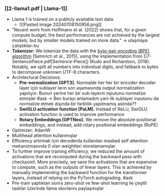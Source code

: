 ### [[2-llama1.pdf | Llama-1]]
 - Llama 1 is trained on a publicly available text data. 
	 - ![[Pasted image 20240708150958.png]]
 - "Recent work from Hoffmann et al. (2022) shows that, for a given compute budget, the best performances are not achieved by the largest models, but by smaller models trained on more data." -> ulaşmaya çalıştıkları bu
 - **Tokenizer:**  We tokenize the data with the [byte-pair encoding (BPE) algorithm](https://www.geeksforgeeks.org/byte-pair-encoding-bpe-in-nlp/)  (Sennrich et al., 2015), using the implementation from [[7-SentencePiece.pdf|Sentence-Piece]]  (Kudo and Richardson, 2018). Notably, we split all numbers into individual digits, and fallback to bytes to decompose unknown UTF-8 characters.
 - Architectural Decisions:
	 - **Pre-normalization [GPT3].** Normalde her her bir encoder decoder layer için sublayer ların son aşamasında output normalization yapılıyor. Bunun yerine her bir sub-layerın inputunu normalize etmişler #ask -> Ben burayı anlamadım yani ilk sublayer inputunu da normalize etmek dışında bir farklılık yapılmamış aslında??
	 - **SwiGLU activation function [PaLM].** Instead of ReLU, SwiGLU activation function is used to improve performance 
	 - **Rotary Embeddings [GPTNeo].** We remove the absolute positional embeddings, and instead, add rotary positional embeddings (RoPE)
 - Optimizer: AdamW
 - Multihead attention kullanmışlar
 - Efficiency artırmak için decoderda kullanılan masked self attention mekanizmasında 0 olan weightleri storelamamışlar
 - To further improve training efficiency, we reduced the amount of activations that are recomputed during the backward pass with checkpoint. More precisely, we save the activations that are expensive to compute, such as the outputs of linear layers. This is achieved by manually implementing the backward function for the transformer layers, instead of relying on the PyTorch autograding.  #ask 
 - Pre-train yaptıktan sonra zero-shot ve few-shot learning ile çeşitli tasklar üzerinde llama skorlarını paylaşmışlar
